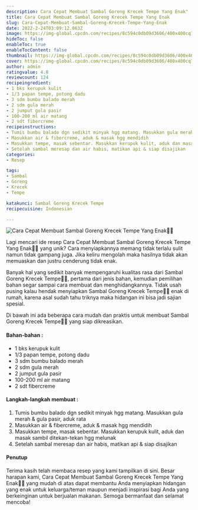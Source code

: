 ```yaml
---
description: Cara Cepat Membuat Sambal Goreng Krecek Tempe Yang Enak"
title: Cara Cepat Membuat Sambal Goreng Krecek Tempe Yang Enak
slug: Cara-Cepat-Membuat-Sambal-Goreng-Krecek-Tempe-Yang-Enak
date: 2022-2-24T03:09:12.063Z
image: https://img-global.cpcdn.com/recipes/8c594c0db09d3606/400x400cq70/photo.jpg
hideToc: false
enableToc: true
enableTocContent: false
thumbnail: https://img-global.cpcdn.com/recipes/8c594c0db09d3606/400x400cq70/photo.jpg
cover: https://img-global.cpcdn.com/recipes/8c594c0db09d3606/400x400cq70/photo.jpg
author: admin
ratingvalue: 4.8
reviewcount: 124
recipeingredient:
- 1 bks kerupuk kulit
- 1/3 papan tempe, potong dadu
- 3 sdm bumbu balado merah
- 2 sdm gula merah
- 2 jumput gula pasir
- 100-200 ml air matang
- 2 sdt fibercreme
recipeinstructions:
- Tumis bumbu balado dgn sedikit minyak hgg matang. Masukkan gula merah & gula pasir, aduk rata
- Masukkan air & fibercreme, aduk & masak hgg mendidih
- Masukkan tempe, masak sebentar. Masukkan kerupuk kulit, aduk dan masak sambil ditekan-tekan hgg melunak
- Setelah sambal meresap dan air habis, matikan api & siap disajikan
categories:
- Resep

tags:
- Sambal
- Goreng
- Krecek
- Tempe

katakunci: Sambal Goreng Krecek Tempe
recipecuisine: Indonesian

---
```


![Cara Cepat Membuat Sambal Goreng Krecek Tempe Yang Enak👩‍🍳](https://img-global.cpcdn.com/recipes/8c594c0db09d3606/400x400cq70/photo.jpg)

Lagi mencari ide resep Cara Cepat Membuat Sambal Goreng Krecek Tempe Yang Enak👩‍🍳 yang unik? Cara menyiapkannya memang tidak terlalu sulit namun tidak gampang juga. Jika keliru mengolah maka hasilnya tidak akan memuaskan dan justru cenderung tidak enak.

Banyak hal yang sedikit banyak mempengaruhi kualitas rasa dari Sambal Goreng Krecek Tempe👩‍🍳, pertama dari jenis bahan, kemudian pemilihan bahan segar sampai cara membuat dan menghidangkannya. Tidak usah pusing kalau hendak menyiapkan Sambal Goreng Krecek Tempe👩‍🍳 enak di rumah, karena asal sudah tahu triknya maka hidangan ini bisa jadi sajian spesial.

Di bawah ini ada beberapa cara mudah dan praktis untuk membuat Sambal Goreng Krecek Tempe👩‍🍳 yang siap dikreasikan.

<!--inarticleads1-->

#### Bahan-bahan :

- 1 bks kerupuk kulit
- 1/3 papan tempe, potong dadu
- 3 sdm bumbu balado merah
- 2 sdm gula merah
- 2 jumput gula pasir
- 100-200 ml air matang
- 2 sdt fibercreme

<!--inarticleads2-->

#### Langkah-langkah membuat :

1. Tumis bumbu balado dgn sedikit minyak hgg matang. Masukkan gula merah & gula pasir, aduk rata
1. Masukkan air & fibercreme, aduk & masak hgg mendidih
1. Masukkan tempe, masak sebentar. Masukkan kerupuk kulit, aduk dan masak sambil ditekan-tekan hgg melunak
1. Setelah sambal meresap dan air habis, matikan api & siap disajikan

#### Penutup

Terima kasih telah membaca resep yang kami tampilkan di sini. Besar harapan kami, Cara Cepat Membuat Sambal Goreng Krecek Tempe Yang Enak👩‍🍳 yang mudah di atas dapat membantu Anda menyiapkan hidangan yang enak untuk keluarga/teman maupun menjadi inspirasi bagi Anda yang berkeinginan untuk berjualan makanan. Semoga bermanfaat dan selamat mencoba!